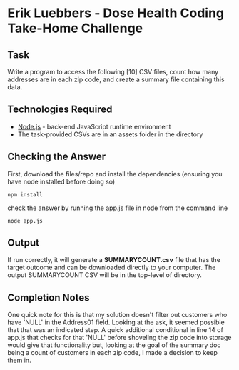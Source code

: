 # Erik Luebbers - Dose Health Coding Take-Home Challenge

## Task

Write a program to access the following [10] CSV files, count how many addresses are in each zip
code, and create a summary file containing this data.

## Technologies Required

- [Node.js](https://nodejs.org/en/) - back-end JavaScript runtime environment
- The task-provided CSVs are in an assets folder in the directory

## Checking the Answer

First, download the files/repo and install the dependencies (ensuring you have node installed before doing so)

```
npm install
```

check the answer by running the app.js file in node from the command line

```
node app.js
```

## Output

If run correctly, it will generate a **SUMMARYCOUNT.csv** file that has the target outcome and can be downloaded directly to your computer. The output SUMMARYCOUNT CSV will be in the top-level of directory.

## Completion Notes

One quick note for this is that my solution doesn't filter out customers who have 'NULL' in the Address01 field. Looking at the ask, it seemed possible that that was an indicated step. A quick additional conditional in line 14 of app.js that checks for that 'NULL' before shoveling the zip code into storage would give that functionality but, looking at the goal of the summary doc being a count of customers in each zip code, I made a decision to keep them in.
